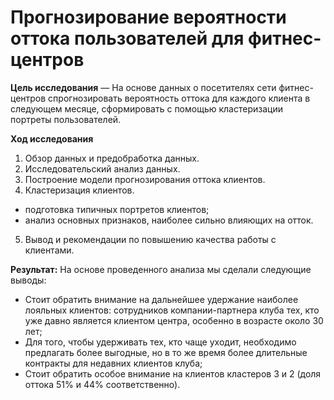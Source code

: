 # Прогнозирование вероятности оттока пользователей для фитнес-центров


**Цель исследования** — На основе данных о посетителях сети фитнес-центров спрогнозировать вероятность оттока для каждого клиента в следующем месяце, сформировать с помощью кластеризации портреты пользователей.

**Ход исследования**

1. Обзор данных и предобработка данных.
2. Исследовательский анализ данных.
3. Построение модели прогнозирования оттока клиентов.
4. Кластеризация клиентов.
- подготовка типичных портретов клиентов;
- анализ основных признаков, наиболее сильно влияющих на отток.
5. Вывод и рекомендации по повышению качества работы с клиентами.

**Результат:** На основе проведенного анализа мы сделали следующие выводы:
- Стоит обратить внимание на дальнейшее удержание наиболее лояльных клиентов: сотрудников компании-партнера клуба тех, кто уже давно является клиентом центра, особенно в возрасте около 30 лет;
- Для того, чтобы удерживать тех, кто чаще уходит, необходимо предлагать более выгодные, но в то же время более длительные контракты для недавних клиентов клуба;
- Стоит обратить особое внимание на клиентов кластеров 3 и 2 (доля оттока 51% и 44% соответственно).

